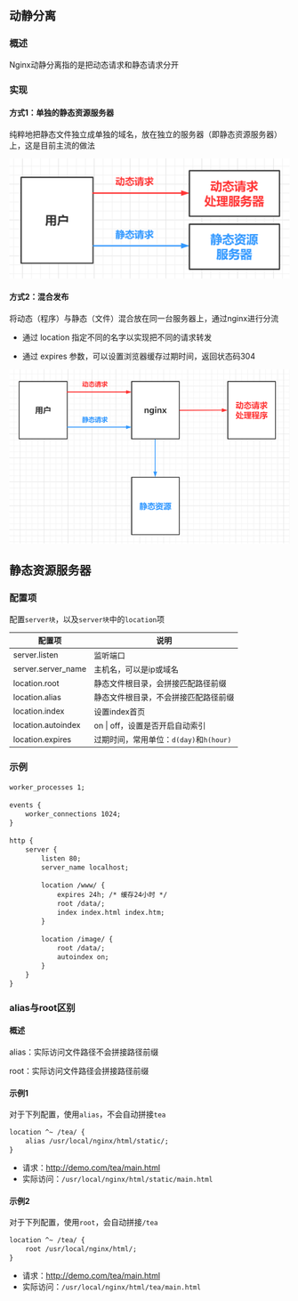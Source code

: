 ## 动静分离

### 概述

Nginx动静分离指的是把动态请求和静态请求分开

### 实现

#### 方式1：单独的静态资源服务器

纯粹地把静态文件独立成单独的域名，放在独立的服务器（即静态资源服务器）上，这是目前主流的做法

![](./images/image-20210322181655887.png)

#### 方式2：混合发布

将动态（程序）与静态（文件）混合放在同一台服务器上，通过nginx进行分流

* 通过 location 指定不同的名字以实现把不同的请求转发

* 通过 expires 参数，可以设置浏览器缓存过期时间，返回状态码304

![](./images/image-20210322181548989.png)



## 静态资源服务器

### 配置项

配置`server块`，以及`server块`中的`location`项

| 配置项             | 说明                                    |
| ------------------ | --------------------------------------- |
| server.listen      | 监听端口                                |
| server.server_name | 主机名，可以是ip或域名                  |
| location.root      | 静态文件根目录，会拼接匹配路径前缀      |
| location.alias     | 静态文件根目录，不会拼接匹配路径前缀    |
| location.index     | 设置index首页                           |
| location.autoindex | on \| off，设置是否开启自动索引         |
| location.expires   | 过期时间，常用单位：`d(day)`和`h(hour)` |

### 示例

```nginx
worker_processes 1;

events {
    worker_connections 1024;
}

http {
    server {
        listen 80;
        server_name localhost;
        
        location /www/ {
            expires 24h; /* 缓存24小时 */
            root /data/;
            index index.html index.htm;
        }
        
        location /image/ {
            root /data/;
            autoindex on;
        }
    }
}
```

### alias与root区别

#### 概述

alias：实际访问文件路径不会拼接路径前缀

root：实际访问文件路径会拼接路径前缀

#### 示例1

对于下列配置，使用`alias`，不会自动拼接`tea`

```nginx
location ^~ /tea/ {
    alias /usr/local/nginx/html/static/;
}
```

* 请求：http://demo.com/tea/main.html
* 实际访问：`/usr/local/nginx/html/static/main.html`

#### 示例2

对于下列配置，使用`root`，会自动拼接`/tea`

```nginx
location ^~ /tea/ {
    root /usr/local/nginx/html/;
}
```

* 请求：http://demo.com/tea/main.html
* 实际访问：`/usr/local/nginx/html/tea/main.html`